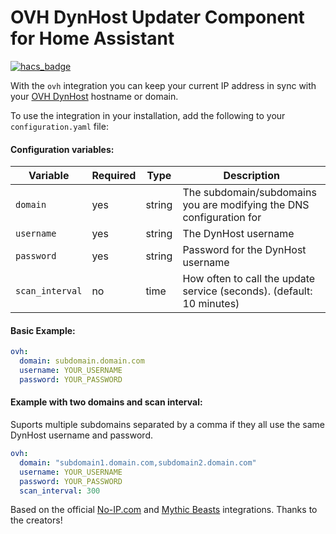 # OVH DynHost Updater Component for Home Assistant

[![hacs_badge](https://img.shields.io/badge/HACS-Custom-orange.svg)](https://github.com/hacs/integration)

With the `ovh` integration you can keep your current IP address in sync with your [OVH DynHost](https://docs.ovh.com/ie/en/domains/hosting_dynhost/)  hostname or domain.  

To use the integration in your installation, add the following to your `configuration.yaml` file:

#### Configuration variables:
| Variable |  Required  |  Type  | Description |
| -------- | ---------- | ----------- | ----------- |
| `domain` | yes | string |  The subdomain/subdomains you are modifying the DNS configuration for |
| `username` | yes | string | The DynHost username |
| `password` | yes | string | Password for the DynHost username |
| `scan_interval` | no |  time | How often to call the update service (seconds). (default: 10 minutes) |

#### Basic Example:
```yaml
ovh:
  domain: subdomain.domain.com
  username: YOUR_USERNAME
  password: YOUR_PASSWORD
```

#### Example with two domains and scan interval:
Suports multiple subdomains separated by a comma if they all use the same DynHost username and password.
```yaml
ovh:
  domain: "subdomain1.domain.com,subdomain2.domain.com"
  username: YOUR_USERNAME
  password: YOUR_PASSWORD
  scan_interval: 300
```

Based on the official [No-IP.com](https://github.com/home-assistant/core/tree/dev/homeassistant/components/no_ip) and [Mythic Beasts](https://github.com/home-assistant/core/blob/dev/homeassistant/components/mythicbeastsdns) integrations. Thanks to the creators!
